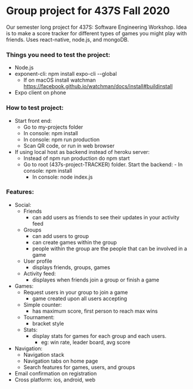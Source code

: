 # Group project for 437S Fall 2020
Our semester long project for 437S: Software Engineering Workshop. Idea is to make a score tracker for different types of games you might play with friends. Uses react-native, node.js, and mongoDB.

### Things you need to test the project:
- Node.js
- exponent-cli: npm install expo-cli --global
    - If on macOS install watchman https://facebook.github.io/watchman/docs/install#buildinstall
- Expo client on phone

### How to test project:
- Start front end:
    - Go to my-projects folder
    - In console: npm install
    - In console: npm run production
    - Scan QR code, or run in web browser
- If using local host as backend instead of heroku server:
    - Instead of npm run production do npm start
    - Go to root (437s-project-TRACKER) folder. Start the backend:
            - In console: npm install
	    - In console: node index.js

### Features:
- Social:
    - Friends
	    - can add users as friends to see their updates in your activity feed
    - Groups
	    - can add users to group
	    - can create games within the group
	    - people within the group are the people that can be involved in a game
    - User profile
	    - displays friends, groups, games
    - Activity feed:
	    - displayes when friends join a group or finish a game
- Games:
    - Request users in your group to join a game
	    - game created upon all users accepting    
    - Simple counter:
	    - has maximum score, first person to reach max wins
    - Tournament:
	    - bracket style
    - Stats:
	    - display stats for games for each group and each users.
		    - eg: win rate, leader board, avg score
- Navigation:
    - Navigation stack
    - Navigation tabs on home page
    - Search features for games, users, and groups
- Email confirmation on registration
- Cross platform: ios, android, web
